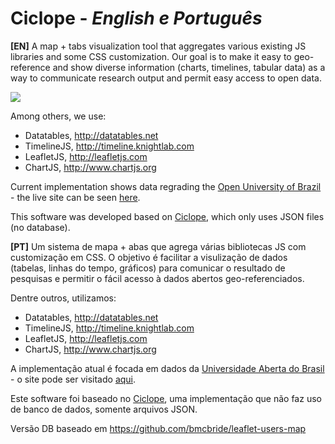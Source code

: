 # Ciclope - *English e Português*

**[EN]**  A map + tabs visualization tool that aggregates various existing JS libraries and some CSS customization. Our goal is to make it easy to geo-reference and show diverse information (charts, timelines, tabular data) as a way to communicate research output and permit easy access to open data.

<img src="http://i.imgur.com/sHQKaV3.png">

Among others, we use:
* Datatables, http://datatables.net
* TimelineJS, http://timeline.knightlab.com
* LeafletJS, http://leafletjs.com
* ChartJS, http://www.chartjs.org

Current implementation shows data regrading the [Open University of Brazil](http://uab.capes.gov.br/) - the live site can be seen [here](http://uab.educacaoaberta.org).

This software was developed based on [Ciclope](https://github.com/tamielbr/Ciclope/), which only uses JSON files (no database).

**[PT]** Um sistema de mapa + abas que agrega várias bibliotecas JS com customização em CSS. O objetivo é facilitar a visulização de dados (tabelas, linhas do tempo, gráficos) para comunicar o resultado de pesquisas e permitir o fácil acesso à dados abertos geo-referenciados.

Dentre outros, utilizamos:
* Datatables, http://datatables.net
* TimelineJS, http://timeline.knightlab.com
* LeafletJS, http://leafletjs.com
* ChartJS, http://www.chartjs.org

A implementação atual é focada em dados da [Universidade Aberta do Brasil](http://uab.capes.gov.br/) - o site pode ser visitado [aqui](http://uab.educacaoaberta.org).

Este software foi baseado no [Ciclope](https://github.com/tamielbr/Ciclope/), uma implementação que não faz uso de banco de dados, somente arquivos JSON.

Versão DB baseado em https://github.com/bmcbride/leaflet-users-map
